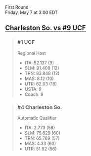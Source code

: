 First Round  
Friday, May 7 at 3:00 EDT
## [Charleston So. vs #9 UCF](https://www.ncaa.com/game/5833651) 

> ### #1 UCF  
> Regional Host  
> - ITA: 52.137 (9)  
> - SLM: 91.408 (12)  
> - TRN: 83.848 (12)  
> - MAS: 8.12 (10)  
> - UTR: 62.03 (16)  
> - USTA: 9  
> - Coach: 9  

> ### #4 Charleston So.  
> Automatic Qualifier  
> - ITA: 2.773 (58)  
> - SLM: 75.629 (60)  
> - TRN: 65.769 (57)  
> - MAS: 4.33 (60)  
> - UTR: 51.92 (56)  
